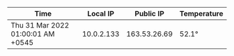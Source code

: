| Time     | Local IP | Public IP | Temperature |
| ----------- | ----------- | ----------- | ----------- |
| Thu 31 Mar 2022 01:00:01 AM +0545      | 10.0.2.133     | 163.53.26.69  | 52.1° |
